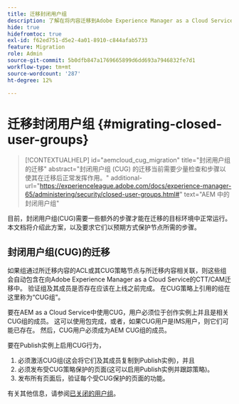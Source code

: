 ```yaml
---
title: 迁移封闭用户组
description: 了解在将内容迁移到Adobe Experience Manager as a Cloud Service后启用封闭用户组所需的特殊注意事项。
hide: true
hidefromtoc: true
exl-id: f62ed751-d5e2-4a01-8910-c844afab5733
feature: Migration
role: Admin
source-git-commit: 5b0dfb847a1769665899d6dd693a7946832fe7d1
workflow-type: tm+mt
source-wordcount: '287'
ht-degree: 12%

---
```



# 迁移封闭用户组 {#migrating-closed-user-groups}

>[!CONTEXTUALHELP]
>id="aemcloud_cug_migration"
>title="封闭用户组的迁移"
>abstract="封闭用户组 (CUG) 的迁移当前需要少量检查和步骤以使其在迁移后正常发挥作用。"
>additional-url="https://experienceleague.adobe.com/docs/experience-manager-65/administering/security/closed-user-groups.html#" text="AEM 中的封闭用户组"

目前，封闭用户组(CUG)需要一些额外的步骤才能在迁移的目标环境中正常运行。 本文档将介绍此方案，以及要求它们以预期方式保护节点所需的步骤。

## 封闭用户组(CUG)的迁移

如果组通过所迁移内容的ACL或其CUG策略节点与所迁移内容相关联，则这些组会自动包含在向Adobe Experience Manager as a Cloud Service的CTT/CAM迁移中。 验证组及其成员是否存在应该在上线之前完成。 在CUG策略上引用的组在这里称为“CUG组”。

要在AEM as a Cloud Service中使用CUG，用户必须位于创作实例上并且是相关CUG组的成员。  这可以使用包完成，或者，如果CUG用户是IMS用户，则它们可能已存在。  然后，CUG用户必须成为AEM CUG组的成员。

要在Publish实例上启用CUG行为，
1. 必须激活CUG组(这会将它们及其成员复制到Publish实例)，并且
1. 必须发布受CUG策略保护的页面(这可以启用Publish实例并跟踪策略)。
1. 发布所有页面后，验证每个受CUG保护的页面的功能。

有关其他信息，请参阅[已关闭的用户组](https://experienceleague.adobe.com/docs/experience-manager-65/administering/security/closed-user-groups.html#)。
